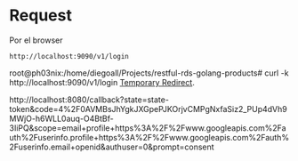 # Request

Por el browser

    http://localhost:9090/v1/login


root@ph03nix:/home/diegoall/Projects/restful-rds-golang-products# curl -k http://localhost:9090/v1/login
<a href="https://accounts.google.com/o/oauth2/auth?access_type=offline&amp;client_id=89960475367-37h7e26id256t33v5b7p5aho4kbv0gio.apps.googleusercontent.com&amp;redirect_uri=http%3A%2F%2Flocalhost%3A8080%2Fcallback&amp;response_type=code&amp;scope=openid+profile+email&amp;state=state-token">Temporary Redirect</a>.


http://localhost:8080/callback?state=state-token&code=4%2F0AVMBsJhYgkJXGpePJKOrjvCMPgNxfaSiz2_PUp4dVh9MWjO-h6WLL0auq-O4BtBf-3IiPQ&scope=email+profile+https%3A%2F%2Fwww.googleapis.com%2Fauth%2Fuserinfo.profile+https%3A%2F%2Fwww.googleapis.com%2Fauth%2Fuserinfo.email+openid&authuser=0&prompt=consent